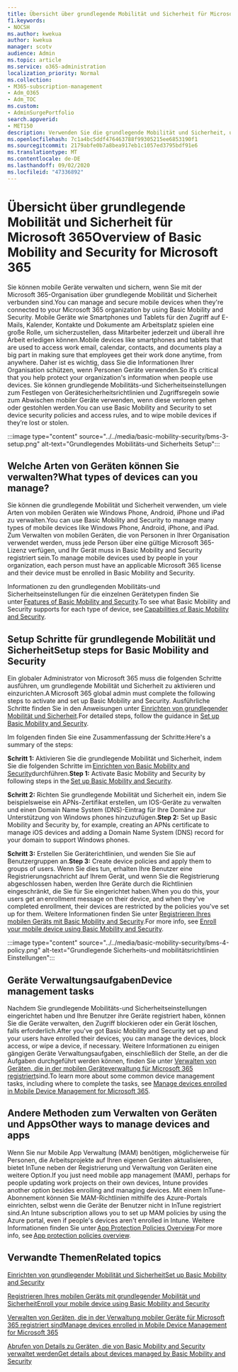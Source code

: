 ```yaml
---
title: Übersicht über grundlegende Mobilität und Sicherheit für Microsoft 365
f1.keywords:
- NOCSH
ms.author: kwekua
author: kwekua
manager: scotv
audience: Admin
ms.topic: article
ms.service: o365-administration
localization_priority: Normal
ms.collection:
- M365-subscription-management
- Adm_O365
- Adm_TOC
ms.custom:
- AdminSurgePortfolio
search.appverid:
- MET150
description: Verwenden Sie die grundlegende Mobilität und Sicherheit, um Gerätesicherheitsrichtlinien und Zugriffsregeln festzulegen.
ms.openlocfilehash: 7c1a4bc5ddf476463788f99305215ee6853190f1
ms.sourcegitcommit: 2179abfe0b7a8bea917eb1c1057ed3795bdf91e6
ms.translationtype: MT
ms.contentlocale: de-DE
ms.lasthandoff: 09/02/2020
ms.locfileid: "47336892"
---
```

# <a name="overview-of-basic-mobility-and-security-for-microsoft-365"></a><span data-ttu-id="69ee4-103">Übersicht über grundlegende Mobilität und Sicherheit für Microsoft 365</span><span class="sxs-lookup"><span data-stu-id="69ee4-103">Overview of Basic Mobility and Security for Microsoft 365</span></span>

<span data-ttu-id="69ee4-104">Sie können mobile Geräte verwalten und sichern, wenn Sie mit der Microsoft 365-Organisation über grundlegende Mobilität und Sicherheit verbunden sind.</span><span class="sxs-lookup"><span data-stu-id="69ee4-104">You can manage and secure mobile devices when they're connected to your Microsoft 365 organization by using Basic Mobility and Security.</span></span> <span data-ttu-id="69ee4-105">Mobile Geräte wie Smartphones und Tablets für den Zugriff auf E-Mails, Kalender, Kontakte und Dokumente am Arbeitsplatz spielen eine große Rolle, um sicherzustellen, dass Mitarbeiter jederzeit und überall ihre Arbeit erledigen können.</span><span class="sxs-lookup"><span data-stu-id="69ee4-105">Mobile devices like smartphones and tablets that are used to access work email, calendar, contacts, and documents play a big part in making sure that employees get their work done anytime, from anywhere.</span></span> <span data-ttu-id="69ee4-106">Daher ist es wichtig, dass Sie die Informationen Ihrer Organisation schützen, wenn Personen Geräte verwenden.</span><span class="sxs-lookup"><span data-stu-id="69ee4-106">So it’s critical that you help protect your organization's information when people use devices.</span></span> <span data-ttu-id="69ee4-107">Sie können grundlegende Mobilitäts-und Sicherheitseinstellungen zum Festlegen von Gerätesicherheitsrichtlinien und Zugriffsregeln sowie zum Abwischen mobiler Geräte verwenden, wenn diese verloren gehen oder gestohlen werden.</span><span class="sxs-lookup"><span data-stu-id="69ee4-107">You can use Basic Mobility and Security to set device security policies and access rules, and to wipe mobile devices if they’re lost or stolen.</span></span>

:::image type="content" source="../../media/basic-mobility-security/bms-3-setup.png" alt-text="Grundlegendes Mobilitäts-und Sicherheits Setup":::

## <a name="what-types-of-devices-can-you-manage"></a><span data-ttu-id="69ee4-109">Welche Arten von Geräten können Sie verwalten?</span><span class="sxs-lookup"><span data-stu-id="69ee4-109">What types of devices can you manage?</span></span>

<span data-ttu-id="69ee4-110">Sie können die grundlegende Mobilität und Sicherheit verwenden, um viele Arten von mobilen Geräten wie Windows Phone, Android, iPhone und iPad zu verwalten.</span><span class="sxs-lookup"><span data-stu-id="69ee4-110">You can use Basic Mobility and Security to manage many types of mobile devices like Windows Phone, Android, iPhone, and iPad.</span></span> <span data-ttu-id="69ee4-111">Zum Verwalten von mobilen Geräten, die von Personen in Ihrer Organisation verwendet werden, muss jede Person über eine gültige Microsoft 365-Lizenz verfügen, und Ihr Gerät muss in Basic Mobility and Security registriert sein.</span><span class="sxs-lookup"><span data-stu-id="69ee4-111">To manage mobile devices used by people in your organization, each person must have an applicable Microsoft 365 license and their device must be enrolled in Basic Mobility and Security.</span></span>

<span data-ttu-id="69ee4-112">Informationen zu den grundlegenden Mobilitäts-und Sicherheitseinstellungen für die einzelnen Gerätetypen finden Sie unter [Features of Basic Mobility and Security](capabilities-of-basic-mobility-and-secruity.md).</span><span class="sxs-lookup"><span data-stu-id="69ee4-112">To see what Basic Mobility and Security supports for each type of device, see [Capabilities of Basic Mobility and Security](capabilities-of-basic-mobility-and-secruity.md).</span></span>

## <a name="setup-steps-for-basic-mobility-and-security"></a><span data-ttu-id="69ee4-113">Setup Schritte für grundlegende Mobilität und Sicherheit</span><span class="sxs-lookup"><span data-stu-id="69ee4-113">Setup steps for Basic Mobility and Security</span></span>

<span data-ttu-id="69ee4-114">Ein globaler Administrator von Microsoft 365 muss die folgenden Schritte ausführen, um grundlegende Mobilität und Sicherheit zu aktivieren und einzurichten.</span><span class="sxs-lookup"><span data-stu-id="69ee4-114">A Microsoft 365 global admin must complete the following steps to activate and set up Basic Mobility and Security.</span></span> <span data-ttu-id="69ee4-115">Ausführliche Schritte finden Sie in den Anweisungen unter [Einrichten von grundlegender Mobilität und Sicherheit](set-up-basic-mobility-and-security.md).</span><span class="sxs-lookup"><span data-stu-id="69ee4-115">For detailed steps, follow the guidance in [Set up Basic Mobility and Security](set-up-basic-mobility-and-security.md).</span></span> 

<span data-ttu-id="69ee4-116">Im folgenden finden Sie eine Zusammenfassung der Schritte:</span><span class="sxs-lookup"><span data-stu-id="69ee4-116">Here's a summary of the steps:</span></span>

<span data-ttu-id="69ee4-117">**Schritt 1:** Aktivieren Sie die grundlegende Mobilität und Sicherheit, indem Sie die folgenden Schritte im [Einrichten von Basic Mobility and Security](set-up-basic-mobility-and-security.md)durchführen.</span><span class="sxs-lookup"><span data-stu-id="69ee4-117">**Step 1:** Activate Basic Mobility and Security by following steps in the [Set up Basic Mobility and Security](set-up-basic-mobility-and-security.md).</span></span>

<span data-ttu-id="69ee4-118">**Schritt 2:** Richten Sie grundlegende Mobilität und Sicherheit ein, indem Sie beispielsweise ein APNs-Zertifikat erstellen, um IOS-Geräte zu verwalten und einen Domain Name System (DNS)-Eintrag für Ihre Domäne zur Unterstützung von Windows phones hinzuzufügen.</span><span class="sxs-lookup"><span data-stu-id="69ee4-118">**Step 2:** Set up Basic Mobility and Security by, for example, creating an APNs certificate to manage iOS devices and adding a Domain Name System (DNS) record for your domain to support Windows phones.</span></span>

<span data-ttu-id="69ee4-119">**Schritt 3:** Erstellen Sie Geräterichtlinien, und wenden Sie Sie auf Benutzergruppen an.</span><span class="sxs-lookup"><span data-stu-id="69ee4-119">**Step 3:** Create device policies and apply them to groups of users.</span></span> <span data-ttu-id="69ee4-120">Wenn Sie dies tun, erhalten Ihre Benutzer eine Registrierungsnachricht auf Ihrem Gerät, und wenn Sie die Registrierung abgeschlossen haben, werden Ihre Geräte durch die Richtlinien eingeschränkt, die Sie für Sie eingerichtet haben.</span><span class="sxs-lookup"><span data-stu-id="69ee4-120">When you do this, your users get an enrollment message on their device, and when they've completed enrollment, their devices are restricted by the policies you've set up for them.</span></span> <span data-ttu-id="69ee4-121">Weitere Informationen finden Sie unter [Registrieren Ihres mobilen Geräts mit Basic Mobility and Security](enroll-your-mobile-device-using-basic-mobility-and-security.md).</span><span class="sxs-lookup"><span data-stu-id="69ee4-121">For more info, see [Enroll your mobile device using Basic Mobility and Security](enroll-your-mobile-device-using-basic-mobility-and-security.md).</span></span> 

:::image type="content" source="../../media/basic-mobility-security/bms-4-policy.png" alt-text="Grundlegende Sicherheits-und mobilitätsrichtlinien Einstellungen":::

## <a name="device-management-tasks"></a><span data-ttu-id="69ee4-123">Geräte Verwaltungsaufgaben</span><span class="sxs-lookup"><span data-stu-id="69ee4-123">Device management tasks</span></span>

<span data-ttu-id="69ee4-124">Nachdem Sie grundlegende Mobilitäts-und Sicherheitseinstellungen eingerichtet haben und Ihre Benutzer ihre Geräte registriert haben, können Sie die Geräte verwalten, den Zugriff blockieren oder ein Gerät löschen, falls erforderlich.</span><span class="sxs-lookup"><span data-stu-id="69ee4-124">After you've got Basic Mobility and Security set up and your users have enrolled their devices, you can manage the devices, block access, or wipe a device, if necessary.</span></span> <span data-ttu-id="69ee4-125">Weitere Informationen zu einigen gängigen Geräte Verwaltungsaufgaben, einschließlich der Stelle, an der die Aufgaben durchgeführt werden können, finden Sie unter [Verwalten von Geräten, die in der mobilen Geräteverwaltung für Microsoft 365 registriert](manage-devices-enrolled-in-mdm-in-microsoft-365.md)sind.</span><span class="sxs-lookup"><span data-stu-id="69ee4-125">To learn more about some common device management tasks, including where to complete the tasks, see [Manage devices enrolled in Mobile Device Management for Microsoft 365](manage-devices-enrolled-in-mdm-in-microsoft-365.md).</span></span>

## <a name="other-ways-to-manage-devices-and-apps"></a><span data-ttu-id="69ee4-126">Andere Methoden zum Verwalten von Geräten und Apps</span><span class="sxs-lookup"><span data-stu-id="69ee4-126">Other ways to manage devices and apps</span></span>

<span data-ttu-id="69ee4-127">Wenn Sie nur Mobile App Verwaltung (MAM) benötigen, möglicherweise für Personen, die Arbeitsprojekte auf Ihren eigenen Geräten aktualisieren, bietet InTune neben der Registrierung und Verwaltung von Geräten eine weitere Option.</span><span class="sxs-lookup"><span data-stu-id="69ee4-127">If you just need mobile app management (MAM), perhaps for people updating work projects on their own devices, Intune provides another option besides enrolling and managing devices.</span></span> <span data-ttu-id="69ee4-128">Mit einem InTune-Abonnement können Sie MAM-Richtlinien mithilfe des Azure-Portals einrichten, selbst wenn die Geräte der Benutzer nicht in InTune registriert sind.</span><span class="sxs-lookup"><span data-stu-id="69ee4-128">An Intune subscription allows you to set up MAM policies by using the Azure portal, even if people's devices aren't enrolled in Intune.</span></span> <span data-ttu-id="69ee4-129">Weitere Informationen finden Sie unter [App Protection Policies Overview](https://go.microsoft.com/fwlink/?LinkId=2132517).</span><span class="sxs-lookup"><span data-stu-id="69ee4-129">For more info, see [App protection policies overview](https://go.microsoft.com/fwlink/?LinkId=2132517).</span></span>

## <a name="related-topics"></a><span data-ttu-id="69ee4-130">Verwandte Themen</span><span class="sxs-lookup"><span data-stu-id="69ee4-130">Related topics</span></span>

[<span data-ttu-id="69ee4-131">Einrichten von grundlegender Mobilität und Sicherheit</span><span class="sxs-lookup"><span data-stu-id="69ee4-131">Set up Basic Mobility and Security</span></span>](set-up-basic-mobility-and-security.md)

[<span data-ttu-id="69ee4-132">Registrieren Ihres mobilen Geräts mit grundlegender Mobilität und Sicherheit</span><span class="sxs-lookup"><span data-stu-id="69ee4-132">Enroll your mobile device using Basic Mobility and Security</span></span>](enroll-your-mobile-device-using-basic-mobility-and-security.md)

[<span data-ttu-id="69ee4-133">Verwalten von Geräten, die in der Verwaltung mobiler Geräte für Microsoft 365 registriert sind</span><span class="sxs-lookup"><span data-stu-id="69ee4-133">Manage devices enrolled in Mobile Device Management for Microsoft 365</span></span>](manage-devices-enrolled-in-mdm-in-microsoft-365.md)

[<span data-ttu-id="69ee4-134">Abrufen von Details zu Geräten, die von Basic Mobility and Security verwaltet werden</span><span class="sxs-lookup"><span data-stu-id="69ee4-134">Get details about devices managed by Basic Mobility and Security</span></span>](get-details-about-basic-mobility-and-security-managed-devices.md)